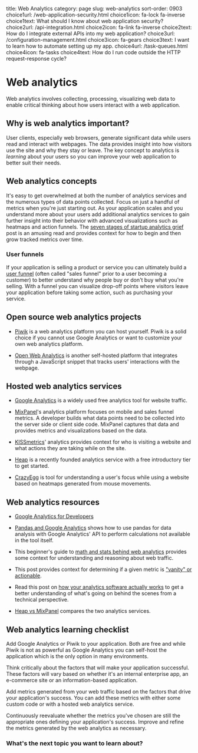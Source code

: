 title: Web Analytics
category: page
slug: web-analytics
sort-order: 0903
choice1url: /web-application-security.html
choice1icon: fa-lock fa-inverse
choice1text: What should I know about web application security?
choice2url: /api-integration.html
choice2icon: fa-link fa-inverse
choice2text: How do I integrate external APIs into my web application?
choice3url: /configuration-management.html
choice3icon: fa-gears
choice3text: I want to learn how to automate setting up my app.
choice4url: /task-queues.html
choice4icon: fa-tasks
choice4text: How do I run code outside the HTTP request-response cycle?


# Web analytics
Web analytics involves collecting, processing, visualizing web data to enable
critical thinking about how users interact with a web application.


## Why is web analytics important?
User clients, especially web browsers, generate significant data while users
read and interact with webpages. The data provides insight into 
how visitors use the site and why they stay or leave. The key concept to
analytics is *learning* about your users so you can improve your web 
application to better suit their needs. 


## Web analytics concepts
It's easy to get overwhelmed at both the number of analytics services and
the numerous types of data points collected. Focus on just a handful of
metrics when you're just starting out. As your application scales and you 
understand more about your users add additional analytics services 
to gain further insight into their behavior with advanced visualizations such
as heatmaps and action funnels. The
[seven stages of startup analytics grief](http://spenczar.com/posts/2013/Sep/07/seven-stages-analytics-grief/) 
post is an amusing read and provides context for how to begin and then grow 
tracked metrics over time.


### User funnels
If your application is
selling a product or service you can ultimately build a 
[user funnel](http://moz.com/blog/building-your-marketing-funnel-with-google-analytics) (often called "sales funnel" prior to a user becoming a customer)
to better understand why people buy or don't buy what you're selling. With
a funnel you can visualize drop-off points where visitors leave your 
application before taking some action, such as purchasing your service.


## Open source web analytics projects
* [Piwik](http://piwik.org/) is a web analytics platform you can host yourself.
  Piwik is a solid choice if you cannot use Google Analytics or want to 
  customize your own web analytics platform.

* [Open Web Analytics](http://www.openwebanalytics.com/) is another 
  self-hosted platform that integrates through a JavaScript snippet that
  tracks users' interactions with the webpage.


## Hosted web analytics services
* [Google Analytics](http://www.google.com/analytics/) is a widely used
  free analytics tool for website traffic.

* [MixPanel](https://mixpanel.com/)'s analytics platform focuses on mobile
  and sales funnel metrics. A developer builds what data points need to be
  collected into the server side or client side code. MixPanel captures that
  data and provides metrics and visualizations based on the data.

* [KISSmetrics](https://www.kissmetrics.com/)' analytics provides context
  for who is visiting a website and what actions they are taking while on
  the site.

* [Heap](https://heapanalytics.com/) is a recently founded analytics service
  with a free introductory tier to get started.

* [CrazyEgg](http://www.crazyegg.com/) is tool for understanding a
  user's focus while using a website based on heatmaps generated from mouse 
  movements. 


## Web analytics resources
* [Google Analytics for Developers](http://blog.arkency.com/2012/12/google-analytics-for-developers/)  

* [Pandas and Google Analytics](http://blog.yhathq.com/posts/pandas-google-analytics.html)
  shows how to use pandas for data analysis with Google Analytics' API to
  perform calculations not available in the tool itself.

* This beginner's guide to 
  [math and stats behind web analytics](http://www.seotakeaways.com/beginners-guide-maths-stats-web-analytics/)
  provides some context for understanding and reasoning about web traffic. 

* This post provides context for determining if a given metric is
  ["vanity" or actionable](http://fizzle.co/sparkline/vanity-vs-actionable-metrics).

* Read this post on [how your analytics software actually works](http://www.bayesianwitch.com/blog/2013/howyouranalyticswork.html)
  to get a better understanding of what's going on behind the scenes from
  a technical perspective.

* [Heap vs MixPanel](http://substantial.com/blog/2014/04/03/heap-analytics-vs-mixpanel/)
  compares the two analytics services.


## Web analytics learning checklist
<i class="fa fa-check-square-o"></i>
Add Google Analytics or Piwik to your application. Both are free and while 
Piwik is not as powerful as Google Analytics you can self-host the application
which is the only option in many environments.

<i class="fa fa-check-square-o"></i>
Think critically about the factors that will make your application successful.
These factors will vary based on whether it's an internal enterprise app, 
an e-commerce site or an information-based application.

<i class="fa fa-check-square-o"></i>
Add metrics generated from your web traffic based on the factors that drive
your application's success. You can add these metrics with either some custom
code or with a hosted web analytics service.

<i class="fa fa-check-square-o"></i>
Continuously reevaluate whether the metrics you've chosen are still the 
appropriate ones defining your application's success. Improve and refine the
metrics generated by the web analytics as necessary.


### What's the next topic you want to learn about?

